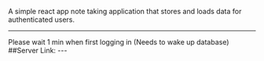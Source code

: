 A simple react app note taking application that stores and loads data for authenticated users.

------------
Please wait 1 min when first logging in (Needs to wake up database)
##Server Link: ---






